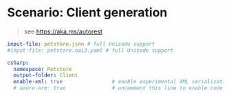 # Scenario: Client generation

> see https://aka.ms/autorest

``` yaml 
input-file: pétstöre.json # full Unicode support
#input-file: petstore.oai3.yaml # full Unicode support

csharp:
  namespace: Petstore
  output-folder: Client
  enable-xml: true                # enable experimental XML serialization support
  # azure-arm: true               # uncomment this line to enable code generation in the Azure flavor
```